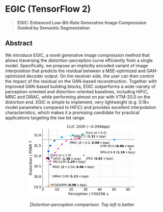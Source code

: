 # EGIC (TensorFlow 2)

> **EGIC: Enhanced Low-Bit-Rate Generative Image Compression Guided by Semantic Segmentation** <br>

## Abstract

We introduce EGIC, a novel generative image compression method that allows traversing the distortion-perception
curve efficiently from a single model. Specifically, we propose an implicitly encoded variant of image interpolation
that predicts the residual between a MSE-optimized and
GAN-optimized decoder output. On the receiver side, the
user can then control the impact of the residual on the
GAN-based reconstruction. Together with improved GAN-based building blocks, EGIC outperforms a wide-variety of
perception-oriented and distortion-oriented baselines, including HiFiC, MRIC and DIRAC, while performing almost
on par with VTM-20.0 on the distortion end. EGIC is simple
to implement, very lightweight (e.g. 0.18× model parameters compared to HiFiC) and provides excellent interpolation characteristics, which makes it a promising candidate
for practical applications targeting the low bit range.

<div align=center>
<img src="./doc/assets/teaser_clic2020_v2.png" width="70%">
</div>


<p align="center"><em>Distortion-perception comparison. Top left is better.</em></p>